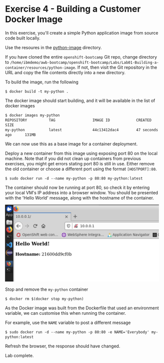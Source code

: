 # Exercise 4 - Building a Customer Docker Image

In this exercise, you'll create a simple Python application image from source code built locally.

Use the resoures in the [python-image](resources/python-image) directory.

If you have cloned the entire `openshift-bootcamp` Git repo, change directory to `/home/ibmdemo/awb-bootcamp/openshift-bootcamp/Labs/Lab01-Building-a-container/resources/python-image`. If not, then visit the Git repository in the URL and copy the file contents directly into a new directory.

To build the image, run the following

```
$ docker build -t my-python .
```

The docker image should start building, and it will be available in the list of docker images

```
$ docker images my-python
REPOSITORY          TAG                 IMAGE ID            CREATED             SIZE
my-python           latest              44c13412dac4        47 seconds ago      131MB
```

We can now use this as a base image for a container deployment.

Deploy a new container from this image using exposing port 80 on the local machine. Note that if you did not clean up containers from previous exercises, you might get errors stating port 80 is still in use. Either remove the old container or choose a different port using the format `[HOSTPORT]:80`.

```
$ sudo docker run -d --name my-python -p 80:80 my-python:latest
```

The container should now be running at port 80, so check it by entering your local VM's IP address into a browser window. You should be presented with the 'Hello World' message, along with the hostname of the container.

![](img/python-helloworld.png)

Stop and remove the `my-python` container

```
$ docker rm $(docker stop my-python)
```

As the Docker image was built from the Dockerfile that used an environment variable, we can customise this when running the container.

For example, use the `NAME` variable to post a different message

```
$ sudo docker run -d --name my-python -p 80:80 -e NAME='Everybody' my-python:latest
```

Refresh the browser, the response should have changed.

Lab complete.